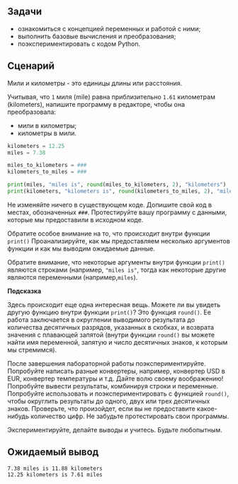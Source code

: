 ## Задачи

* ознакомиться с концепцией переменных и работой с ними;
* выполнить базовые вычисления и преобразования;
* поэкспериментировать с кодом Python.

## Сценарий

Мили и километры - это единицы длины или расстояния.

Учитывая, что `1` миля (mile) равна приблизительно `1.61` километрам (kilometers), напишите программу в редакторе, чтобы она преобразовала:

* мили в километры;
* километры в мили.

```python
kilometers = 12.25
miles = 7.38

miles_to_kilometers = ###
kilometers_to_miles = ###

print(miles, "miles is", round(miles_to_kilometers, 2), "kilometers")
print(kilometers, "kilometers is", round(kilometers_to_miles, 2), "miles")

```

Не изменяйте ничего в существующем коде. Допишите свой код в местах, обозначенных `###`. Протестируйте вашу программу с данными, которые мы предоставили в исходном коде.

Обратите особое внимание на то, что происходит внутри функции `print()` Проанализируйте, как мы предоставляем несколько аргументов функции и как мы выводим ожидаемые данные.

Обратите внимание, что некоторые аргументы внутри функции `print()` являются строками (например, `"miles is"`, тогда как некоторые другие являются переменными (например,`miles`).

**Подсказка**

Здесь происходит еще одна интересная вещь. Можете ли вы увидеть другую функцию внутри функции `print()`? Это функция `round()`. Ее работа заключается в округлении выводимого результата до количества десятичных разрядов, указанных в скобках, и возврата значения с плавающей запятой (внутри функции `round()` вы можете найти имя переменной, запятую и число десятичных знаков, к которым мы стремимся).

После завершения лабораторной работы поэкспериментируйте. Попробуйте написать разные конвертеры, например, конвертер USD в EUR, конвертер температуры и т.д. Дайте волю своему воображению! Попробуйте вывести результаты, комбинируя строки и переменные. Попробуйте использовать и поэкспериментировать с функцией `round()`, чтобы округлить результаты до одного, двух или трех десятичных знаков. Проверьте, что произойдет, если вы не предоставите какое-нибудь количество цифр. Не забудьте протестировать свои программы.

Экспериментируйте, делайте выводы и учитесь. Будьте любопытным.


## Ожидаемый вывод

```
7.38 miles is 11.88 kilometers
12.25 kilometers is 7.61 miles
```

